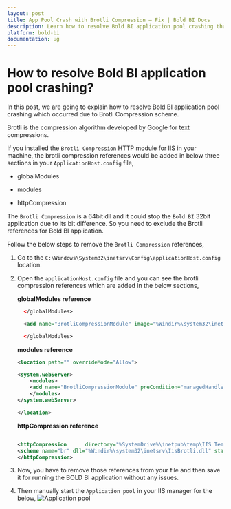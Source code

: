 ```yaml
---
layout: post
title: App Pool Crash with Brotli Compression – Fix | Bold BI Docs
description: Learn how to resolve Bold BI application pool crashing that occurred due to Brotli Compression scheme.
platform: bold-bi
documentation: ug
---
```


# How to resolve Bold BI application pool crashing?
In this post, we are going to explain how to resolve Bold BI application pool crashing which occurred due to Brotli Compression scheme.

Brotli is the compression algorithm developed by Google for text compressions.

If you installed the `Brotli Compression` HTTP module for IIS in your machine, the brotli compression references would be added in below three sections in your `ApplicationHost.config` file, 

* globalModules

* modules

* httpCompression

The `Brotli Compression` is a 64bit dll and it could stop the `Bold BI` 32bit application due to its bit difference. So you need to exclude the Brotli references for Bold BI application.

Follow the below steps to remove the `Brotli Compression` references,

1. Go to the `C:\Windows\System32\inetsrv\Config\applicationHost.config` location.

2. Open the `applicationHost.config` file and you can see the brotli compression references which are added in the below sections,

   **globalModules reference**

    ```xml
      </globalModules>

      <add name="BrotliCompressionModule" image="%Windir%\system32\inetsrv\IisBrotli.dll" preCondition="bitness64" />

      </globalModules>
    ```
   **modules reference**

      ```xml
      <location path="" overrideMode="Allow">

      <system.webServer>
	      <modules>
          <add name="BrotliCompressionModule" preCondition="managedHandler,runtimeVersionv4.0" />
	      </modules>        
      </system.webServer>

      </location>
    ```
    **httpCompression reference**

      ```xml

      <httpCompression      directory="%SystemDrive%\inetpub\temp\IIS Temporary Compressed Files">
      <scheme name="br" dll="%Windir%\system32\inetsrv\IisBrotli.dll" staticCompressionLevel="5" dynamicCompressionLevel="5" />
      </httpCompression>

      ```

3. Now, you have to remove those references from your file and then save it for running the BOLD BI application without any issues.

4. Then manually start the `Application pool` in your IIS manager for the below,
![Application pool](/bold-bi-docs/static/assets/embedded/faq/images/application-pool-in-iis.png)




